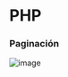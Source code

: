 # PHP

### Paginación
![image](https://github.com/willybc/PHP/assets/22482325/7572c863-c126-4969-a73b-a3f08ac1591d)
